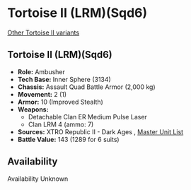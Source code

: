 # Tortoise II (LRM)(Sqd6) 

[Other Tortoise II variants](../tortoise_ii.md) 

## Tortoise II (LRM)(Sqd6) 

- **Role:** Ambusher 
- **Tech Base:** Inner Sphere (3134) 
- **Chassis:** Assault Quad Battle Armor (2,000 kg) 
- **Movement:** 2 (1) 
- **Armor:** 10 (Improved Stealth) 
- **Weapons:** 
  - Detachable Clan ER Medium Pulse Laser 
  - Clan LRM 4 (ammo: 7) 
- **Sources:** XTRO Republic II - Dark Ages , [Master Unit List](http://masterunitlist.info/Unit/Details/9188) 
- **Battle Value:** 143 (1289 for 6 suits) 

## Availability 

Availability Unknown 

